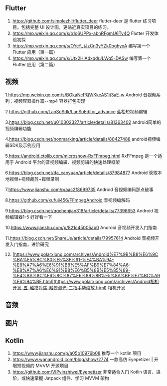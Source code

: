 ## Flutter

1. https://github.com/simplezhli/flutter_deer
flutter-deer 是 flutter 练习项目。包括完整 UI 设计图，更贴近真实项目的练习。
2. https://mp.weixin.qq.com/s/b1o6UPPx-abnRFgmU6Tv4Q Flutter 开发体验初探
3. https://mp.weixin.qq.com/s/OYcY_jJzCn3yYZk0bghyxA
编写第一个 Flutter 应用（第一篇）
4. https://mp.weixin.qq.com/s/Utx2HiAdxqdrJLWq5-DASw 编写第一个 Flutter 应用（第二篇）

## 视频
1.https://mp.weixin.qq.com/s/BOkaNcPQWKkeAS1it3aE-w
Android 音视频系列：视频容器操作篇--mp4 容器打包实现

2.https://github.com/LanSoSdk/LanSoEditor_advance 蓝松短视频编辑

3.https://blog.csdn.net/u010302327/article/details/81363402 android简单的视频编辑功能

4.https://blog.csdn.net/nonmarking/article/details/80427488 android视频编辑SDK及示例应用

5.https://android.ctolib.com/microshow-RxFFmpeg.html RxFFmpeg 是一个适用于 Android 平台的音视频编辑、视频剪辑的快速处理框架

6.https://blog.csdn.net/da_caoyuan/article/details/87984877 Android 获取本地视频+视频裁剪+视频录制

7.https://www.jianshu.com/p/aac2f8699735 Android 音视频编码那点破事

8.https://github.com/xufuji456/FFmpegAndroid 音视频编解码

9.https://blog.csdn.net/qqchenjian318/article/details/77396653  Android 视频编辑器1-5 好好看一下

10.https://www.jianshu.com/p/821c45005ab0 Android 音视频开发入门指南

11.https://blog.csdn.net/ShareUs/article/details/79957614 Android 音视频开发入门指南，进阶研究

12. [https://www.polarxiong.com/archives/Android%E7%9B%B8%E6%9C%BA%E5%BC%80%E5%8F%91-%E4%BA%94-%E8%A7%A6%E6%91%B8%E5%AF%B9%E7%84%A6-%E8%A7%A6%E6%91%B8%E6%B5%8B%E5%85%89-%E4%BA%8C%E6%8C%87%E6%89%8B%E5%8A%BF%E7%BC%A9%E6%94%BE.html](https://www.polarxiong.com/archives/Android相机开发-五-触摸对焦-触摸测光-二指手势缩放.html)  相机开发

## 音频


## 图片


## Kotlin
1. https://www.jianshu.com/p/a05b10976b08 推荐一个 kotlin 项目
2. https://www.wanandroid.com/blog/show/2774  一款高仿 Eyepetizer | 开眼短视频的 MVVM 开源项目
3. https://github.com/VIPyinzhiwei/Eyepetizer 非常适合入门 Kotlin 语言、进阶，或快速掌握 Jatpack 组件、学习 MVVM 架构

